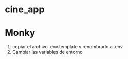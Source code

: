 # cine_app
# Monky

1. copiar el archivo .env.template y renombrarlo a .env
2. Cambiar las variables de entorno 
